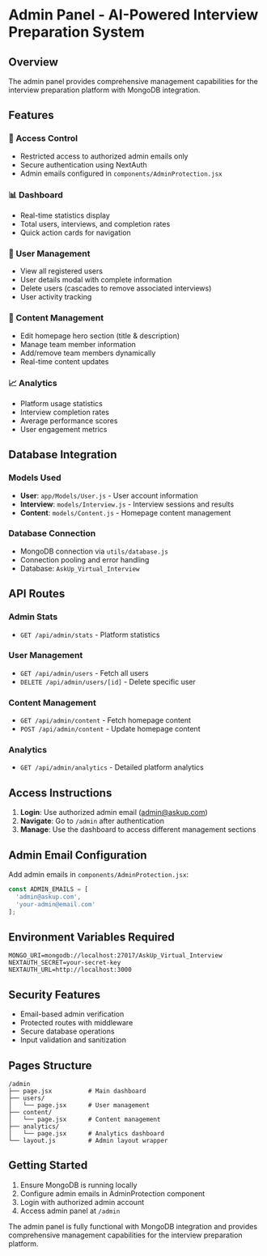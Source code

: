 # Admin Panel - AI-Powered Interview Preparation System

## Overview
The admin panel provides comprehensive management capabilities for the interview preparation platform with MongoDB integration.

## Features

### 🔐 Access Control
- Restricted access to authorized admin emails only
- Secure authentication using NextAuth
- Admin emails configured in `components/AdminProtection.jsx`

### 📊 Dashboard
- Real-time statistics display
- Total users, interviews, and completion rates
- Quick action cards for navigation

### 👥 User Management
- View all registered users
- User details modal with complete information
- Delete users (cascades to remove associated interviews)
- User activity tracking

### 📝 Content Management
- Edit homepage hero section (title & description)
- Manage team member information
- Add/remove team members dynamically
- Real-time content updates

### 📈 Analytics
- Platform usage statistics
- Interview completion rates
- Average performance scores
- User engagement metrics

## Database Integration

### Models Used
- **User**: `app/Models/User.js` - User account information
- **Interview**: `models/Interview.js` - Interview sessions and results
- **Content**: `models/Content.js` - Homepage content management

### Database Connection
- MongoDB connection via `utils/database.js`
- Connection pooling and error handling
- Database: `AskUp_Virtual_Interview`

## API Routes

### Admin Stats
- `GET /api/admin/stats` - Platform statistics

### User Management
- `GET /api/admin/users` - Fetch all users
- `DELETE /api/admin/users/[id]` - Delete specific user

### Content Management
- `GET /api/admin/content` - Fetch homepage content
- `POST /api/admin/content` - Update homepage content

### Analytics
- `GET /api/admin/analytics` - Detailed platform analytics

## Access Instructions

1. **Login**: Use authorized admin email (admin@askup.com)
2. **Navigate**: Go to `/admin` after authentication
3. **Manage**: Use the dashboard to access different management sections

## Admin Email Configuration

Add admin emails in `components/AdminProtection.jsx`:
```javascript
const ADMIN_EMAILS = [
  'admin@askup.com',
  'your-admin@email.com'
];
```

## Environment Variables Required

```env
MONGO_URI=mongodb://localhost:27017/AskUp_Virtual_Interview
NEXTAUTH_SECRET=your-secret-key
NEXTAUTH_URL=http://localhost:3000
```

## Security Features

- Email-based admin verification
- Protected routes with middleware
- Secure database operations
- Input validation and sanitization

## Pages Structure

```
/admin
├── page.jsx          # Main dashboard
├── users/
│   └── page.jsx      # User management
├── content/
│   └── page.jsx      # Content management
├── analytics/
│   └── page.jsx      # Analytics dashboard
└── layout.js         # Admin layout wrapper
```

## Getting Started

1. Ensure MongoDB is running locally
2. Configure admin emails in AdminProtection component
3. Login with authorized admin account
4. Access admin panel at `/admin`

The admin panel is fully functional with MongoDB integration and provides comprehensive management capabilities for the interview preparation platform.